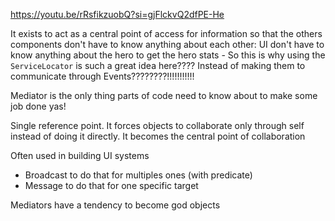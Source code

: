 https://youtu.be/rRsfikzuobQ?si=gjFlckvQ2dfPE-He

It exists to act as a central point of access for information so that the others components don't have to know anything about each other: UI don't have to know anything about the hero to get the hero stats - So this is why using the `ServiceLocator` is such a great idea here???? Instead of making them to communicate through Events????????!!!!!!!!!!!

Mediator is the only thing parts of code need to know about to make some job done yas!

Single reference point. It forces objects to collaborate only through self instead of doing it directly. It becomes the central point of collaboration

Often used in building UI systems

- Broadcast to do that for multiples ones (with predicate)
- Message to do that for one specific target

Mediators have a tendency to become god objects